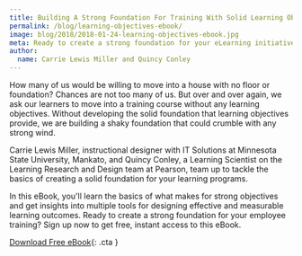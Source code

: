 ```yaml
---
title: Building A Strong Foundation For Training With Solid Learning Objectives
permalink: /blog/learning-objectives-ebook/
image: blog/2018/2018-01-24-learning-objectives-ebook.jpg
meta: Ready to create a strong foundation for your eLearning initiatives? Learn the basics of creating solid learning objectives from industry experts.
author:
  name: Carrie Lewis Miller and Quincy Conley 
---
```


How many of us would be willing to move into a house with no floor or foundation?
Chances are not too many of us. But over and over again, we ask our learners to move into a training course without any learning objectives. Without developing the solid foundation that learning objectives provide, we are building a shaky foundation that could crumble with any strong wind.

Carrie Lewis Miller, instructional designer with IT Solutions at Minnesota State University, Mankato, and Quincy Conley, a Learning Scientist on the Learning Research and Design team at Pearson, team up to tackle the basics of creating a solid foundation for your learning programs.

In this eBook, you'll learn the basics of what makes for strong objectives and get insights into multiple tools for designing effective and measurable learning outcomes.
Ready to create a strong foundation for your employee training? Sign up now to get free, instant access to this eBook.

[Download Free eBook](https://lf225-a96372.pages.infusionsoft.net){: .cta }
